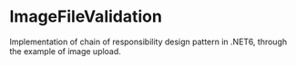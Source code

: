 # ImageFileValidation

Implementation of chain of responsibility design pattern in .NET6, through the example of image upload.
